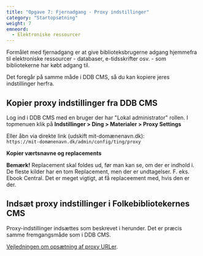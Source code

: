 ```yaml
---
title: "Opgave 7: Fjernadgang - Proxy indstillinger"
category: "Startopsætning"
weight: 7
emneord:
  - Elektroniske ressourcer
---
```


Formålet med fjernadgang er at give biblioteksbrugerne adgang hjemmefra til elektroniske ressourcer - databaser, e-tidsskrifter osv. - som bibliotekerne har købt adgang til.

Det foregår på samme måde i DDB CMS, så du kan kopiere jeres indstillinger herfra.

## Kopier proxy indstillinger fra DDB CMS

Log ind i DDB CMS med en bruger der har "Lokal administrator" rollen. I topmenuen klik på **Indstillinger > Ding > Materialer > Proxy Settings**

Eller åbn via direkte link (udskift mit-domænenavn.dk):\
`https://mit-domænenavn.dk/admin/config/ting/proxy`

**Kopier værtsnavne og replacements**

**Bemærk!** Replacement skal foldes ud, før man kan se, om der er indhold i. De fleste kilder har en tom Replacement, men der er undtagelser. F. eks. Ebook Central. Det er meget vigtigt, at få replaceement med, hvis den er der.

## Indsæt proxy indstillinger i Folkebibliotekernes CMS

Proxy-indstillinger indsættes som beskrevet i herunder. Det er præcis samme fremgangsmåde som i DDB CMS.

[Vejledningen om opsætning af proxy URLer](https://www.folkebibliotekernescms.dk/main/konfiguration/url-proxy-indstillinger/).


